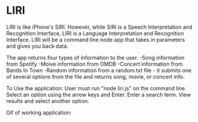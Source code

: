 # LIRI

LIRI is like iPhone's SIRI. However, while SIRI is a Speech Interpretation and Recognition Interface, LIRI is a Language Interpretation and Recognition Interface. LIRI will be a command line node app that takes in parameters and gives you back data.

The app returns four types of information to the user.
    -Song information from Spotify
    -Moive information from OMDB
    -Concert information from Bands In Town
    -Random information from a random.txt file - it submits one of several options from the file and returns song, movie, or concert info.

To Use the application:
    User must run "node liri.js" on the command line.
    Select an option using the arrow keys and Enter.
    Enter a search term.
    View results and select another option.

Gif of working application:







